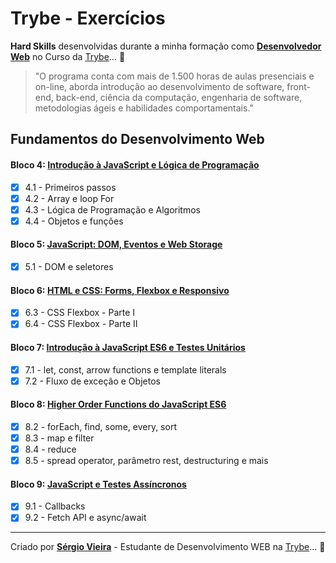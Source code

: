# Trybe - Exercícios

__Hard Skills__ desenvolvidas durante a minha formação como __[Desenvolvedor Web](https://www.linkedin.com/in/sergiovieirawebb/)__ no Curso da [Trybe](https://www.betrybe.com/)... :rocket:

>"O programa conta com mais de 1.500 horas de aulas presenciais e on-line, aborda introdução ao desenvolvimento de software, front-end, back-end, ciência da computação, engenharia de software, metodologias ágeis e habilidades comportamentais."

## Fundamentos do Desenvolvimento Web

#### Bloco 4: [Introdução à JavaScript e Lógica de Programação]()

- [x] 4.1 - Primeiros passos
- [x] 4.2 - Array e loop For
- [x] 4.3 - Lógica de Programação e Algoritmos
- [x] 4.4 - Objetos e funções

#### Bloco 5: [JavaScript: DOM, Eventos e Web Storage]()

- [x] 5.1 - DOM e seletores

#### Bloco 6: [HTML e CSS: Forms, Flexbox e Responsivo]()

- [x] 6.3 - CSS Flexbox - Parte I
- [x] 6.4 - CSS Flexbox - Parte II

#### Bloco 7: [Introdução à JavaScript ES6 e Testes Unitários]()

- [x] 7.1 - let, const, arrow functions e template literals
- [x] 7.2 - Fluxo de exceção e Objetos

#### Bloco 8: [Higher Order Functions do JavaScript ES6]()

- [x] 8.2 - forEach, find, some, every, sort
- [x] 8.3 - map e filter
- [x] 8.4 - reduce
- [x] 8.5 - spread operator, parâmetro rest, destructuring e mais

#### Bloco 9: [JavaScript e Testes Assíncronos]()

- [x] 9.1 - Callbacks
- [x] 9.2 - Fetch API e async/await

---

Criado por __[Sérgio Vieira](https://www.linkedin.com/in/sergiovieirawebb/)__ - Estudante de Desenvolvimento WEB na [Trybe](https://www.betrybe.com/)... :rocket:
